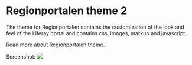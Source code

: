 
<td id="wikicontent" class="psdescription">
  <h1>
    <a name="Regionportalen_theme_2">
    </a>
    Regionportalen theme 2
    <a href="#Regionportalen_theme_2" class="section_anchor">
    </a>
  </h1>
  <p>
    The theme for Regionportalen contains the customization of the look and feel of the Liferay portal and contains css, images, markup and javascript. 
  </p>
  <p>
    <a href="https://github.com/Vastra-Gotalandsregionen/oppna-program-vgr-rp-theme/wiki/ThemeOverview" rel="nofollow">
      Read more about Regionportalen theme.
    </a>
  </p>
  <p>
    Screenshot: 
    <img src="https://github.com/Vastra-Gotalandsregionen/oppna-program-rp-theme-2/wiki/tema2.PNG"/>
  </p>
</td>
